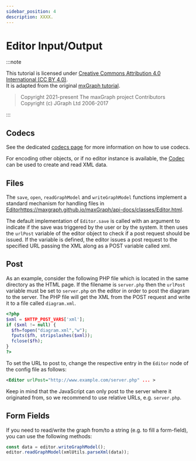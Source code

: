 ```yaml
---
sidebar_position: 4
description: XXXX.
---
```


# Editor Input/Output

:::note

This tutorial is licensed under [Creative Commons Attribution 4.0 International (CC BY 4.0)](https://creativecommons.org/licenses/by/4.0/). \
It is adapted from the original [mxGraph tutorial](https://github.com/jgraph/mxgraph/blob/v4.2.2/docs/tutorial.html).

> Copyright 2021-present The maxGraph project Contributors \
Copyright (c) JGraph Ltd 2006-2017

:::


## Codecs

See the dedicated [codecs page](../usage/codecs.md) for more information on how to use codecs.

For encoding other objects, or if no editor instance is available, the [Codec](https://maxgraph.github.io/maxGraph/api-docs/classes/Codec.html) can be used to create and read XML data.



<a id="Files"></a>
## Files

The `save`, `open`, `readGraphModel` and `writeGraphModel` functions implement a standard mechanism for handling files in [Editor]()https://maxgraph.github.io/maxGraph/api-docs/classes/Editor.html.

The default implementation of `Editor.save` is called with an argument to indicate if the save was triggered by the user or by the system.
It then uses the `urlPost` variable of the editor object to check if a post request should be issued.
If the variable is defined, the editor issues a post request to the specified URL passing the XML along as a POST variable called xml.


<a id="Post"></a>
## Post

As an example, consider the following PHP file which is located in the same directory as the HTML page.
If the filename is `server.php` then the `urlPost` variable must be set to `server.php` on the editor in order to post the diagram to the server.
The PHP file will get the XML from the POST request and write it to a file called `diagram.xml`.

```php
<?php
$xml = $HTTP_POST_VARS['xml'];
if ($xml != null) {
  $fh=fopen("diagram.xml","w");
  fputs($fh, stripslashes($xml));
  fclose($fh);
}
?>
```

To set the URL to post to, change the respective entry in the `Editor` node of the config file as follows:

```xml
<Editor urlPost="http://www.example.com/server.php" ... >
```

Keep in mind that the JavaScript can only post to the server where it originated from, so we recommend to use relative URLs, e.g. `server.php`.

<a id="FormFields"></a>
## Form Fields

If you need to read/write the graph from/to a string (e.g. to fill a form-field), you can use the following methods:

```javascript
const data = editor.writeGraphModel();
editor.readGraphModel(xmlUtils.parseXml(data));
```

